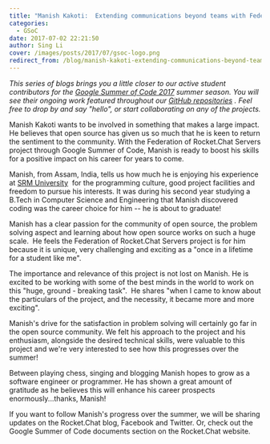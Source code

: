 ```yaml
---
title: "Manish Kakoti:  Extending communications beyond teams with Federation"
categories:
  - GSoC
date: 2017-07-02 22:21:50
author: Sing Li
cover: /images/posts/2017/07/gsoc-logo.png
redirect_from: /blog/manish-kakoti-extending-communications-beyond-teams-with-rocketchat-federation
---
```


_This series of blogs brings you a little closer to our active student contributors for the [Google Summer of Code 2017](https://rocket.chat/docs/contributing/google-summer-of-code) summer season. You will see their ongoing work featured throughout our [GitHub repositories](https://github.com/RocketChat) . Feel free to drop by and say "hello", or start collaborating on any of the projects._

Manish Kakoti wants to be involved in something that makes a large impact. He believes that open source has given us so much that he is keen to return the sentiment to the community. With the Federation of Rocket.Chat Servers project through Google Summer of Code, Manish is ready to boost his skills for a positive impact on his career for years to come. 

Manish, from Assam, India, tells us how much he is enjoying his experience at [SRM University](http://www.srmuniv.ac.in/)  for the programming culture, good project facilities and freedom to pursue his interests. It was during his second year studying a B.Tech in Computer Science and Engineering that Manish discovered coding was the career choice for him -- he is about to graduate! 

Manish has a clear passion for the community of open source, the problem solving aspect and learning about how open source works on such a huge scale.  He feels the Federation of Rocket.Chat Servers project is for him because it is unique, very challenging and exciting as a "once in a lifetime for a student like me".

The importance and relevance of this project is not lost on Manish. He is excited to be working with some of the best minds in the world to work on this "huge, ground - breaking task".  He shares "when I came to know about the particulars of the project, and the necessity, it became more and more exciting".

Manish's drive for the satisfaction in problem solving will certainly go far in the open source community. We felt his approach to the project and his enthusiasm, alongside the desired technical skills, were valuable to this project and we're very interested to see how this progresses over the summer!

Between playing chess, singing and blogging Manish hopes to grow as a software engineer or programmer. He has shown a great amount of gratitude as he believes this will enhance his career prospects enormously...thanks, Manish!

If you want to follow Manish's progress over the summer, we will be sharing updates on the Rocket.Chat blog, Facebook and Twitter. Or, check out the Google Summer of Code documents section on the Rocket.Chat website.
